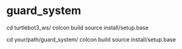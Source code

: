 # guard_system

cd turtlebot3_ws/
colcon build
source install/setup.base

cd your/path/guard_system/
colcon build
source install/setup.base
